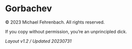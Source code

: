 # Gorbachev

© 2023 Michael Fehrenbach. All rights reserved.

If you copy without permission, you’re an unprincipled dick.

*Layout v1.2 / Updated 20230731*
